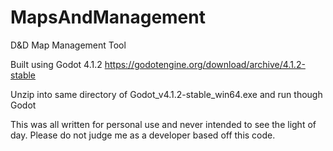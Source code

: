 # MapsAndManagement
D&amp;D Map Management Tool

Built using Godot 4.1.2
https://godotengine.org/download/archive/4.1.2-stable

Unzip into same directory of Godot_v4.1.2-stable_win64.exe and run though Godot

This was all written for personal use and never intended to see the light of day.
Please do not judge me as a developer based off this code.